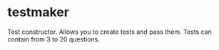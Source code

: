 # testmaker
Test constructor. Allows you to create tests and pass them. Tests can contain from 3 to 20 questions.
